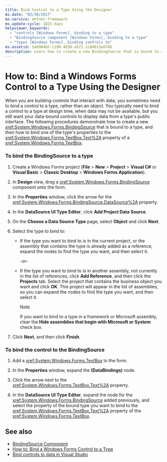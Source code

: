 ```yaml
---
title: Bind Control to a Type Using the Designer
ms.date: "03/30/2017"
ms.service: dotnet-framework
ms.update-cycle: 1825-days
helpviewer_keywords:
  - "controls [Windows Forms], binding to a type"
  - "BindingSource component [Windows Forms], binding to a type"
  - "types [Windows Forms], binding controls to"
ms.assetid: 5ab984b5-c2d0-4638-a572-1c84013e8746
description: Learn how to create a new BindingSource that is bound to a type, and then how to bind one of the type's properties to the Text property of a TextBox.
---
```

# How to: Bind a Windows Forms Control to a Type Using the Designer

When you are building controls that interact with data, you sometimes need to bind a control to a type, rather than an object. You typically need to bind a control to a type at design time, when data may not be available, but you still want your data-bound controls to display data from a type's public interface. The following procedures demonstrate how to create a new <xref:System.Windows.Forms.BindingSource> that is bound to a type, and then how to bind one of the type's properties to the <xref:System.Windows.Forms.TextBox.Text%2A> property of a <xref:System.Windows.Forms.TextBox>.

### To bind the BindingSource to a type

1. Create a Windows Forms project (**File** > **New** > **Project** > **Visual C#** or **Visual Basic** > **Classic Desktop** > **Windows Forms Application**).

2. In **Design** view, drag a <xref:System.Windows.Forms.BindingSource> component onto the form.

3. In the **Properties** window, click the arrow for the <xref:System.Windows.Forms.BindingSource.DataSource%2A> property.

4. In the **DataSource UI Type Editor**, click **Add Project Data Source**.

5. On the **Choose a Data Source Type** page, select **Object** and click **Next**.

6. Select the type to bind to:

    - If the type you want to bind to is in the current project, or the assembly that contains the type is already added as a reference, expand the nodes to find the type you want, and then select it.

      \-or-

    - If the type you want to bind to is in another assembly, not currently in the list of references, click **Add Reference**, and then click the **Projects** tab. Select the project that contains the business object you want and click **OK**. This project will appear in the list of assemblies, so you can expand the nodes to find the type you want, and then select it.

      > [!NOTE]
      > If you want to bind to a type in a framework or Microsoft assembly, clear the **Hide assemblies that begin with Microsoft or System** check box.

7. Click **Next**, and then click **Finish**.

### To bind the control to the BindingSource

1. Add a <xref:System.Windows.Forms.TextBox> to the form.

2. In the **Properties** window, expand the **(DataBindings)** node.

3. Click the arrow next to the <xref:System.Windows.Forms.TextBox.Text%2A> property.

4. In the **DataSource UI Type Editor**, expand the node for the <xref:System.Windows.Forms.BindingSource> added previously, and select the property of the bound type you want to bind to the <xref:System.Windows.Forms.TextBox.Text%2A> property of the <xref:System.Windows.Forms.TextBox>.

## See also

- [BindingSource Component](bindingsource-component.md)
- [How to: Bind a Windows Forms Control to a Type](how-to-bind-a-windows-forms-control-to-a-type.md)
- [Bind controls to data in Visual Studio](/visualstudio/data-tools/bind-controls-to-data-in-visual-studio)
